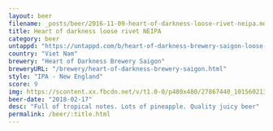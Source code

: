 ```yaml
---
layout: beer
filename: _posts/beer/2016-11-09-heart-of-darkness-loose-rivet-neipa.md
title: Heart of darkness loose rivet NEIPA
category: beer
untappd: "https://untappd.com/b/heart-of-darkness-brewery-saigon-loose-rivet-ipa/2213431"
country: "Viet Nam"
brewery: "Heart of Darkness Brewery Saigon"
breweryURL: "/brewery/heart-of-darkness-brewery-saigon.html"
style: "IPA - New England"
score: 9
img: https://scontent.xx.fbcdn.net/v/t1.0-0/p480x480/27867440_10156021381368745_3338483032492289770_n.jpg?_nc_cat=0&oh=fb0d61d351a205f584e1f2e56d61517e&oe=5BC524CC
beer-date: "2018-02-17"
desc: "Full of tropical notes. Lots of pineapple. Quality juicy beer"
permalink: /beer/:title.html
---
```

